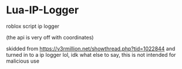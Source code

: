# Lua-IP-Logger
roblox script ip logger

(the api is very off with coordinates)

skidded from https://v3rmillion.net/showthread.php?tid=1022844 and turned in to a ip logger lol, idk what else to say, this is not intended for malicious use
